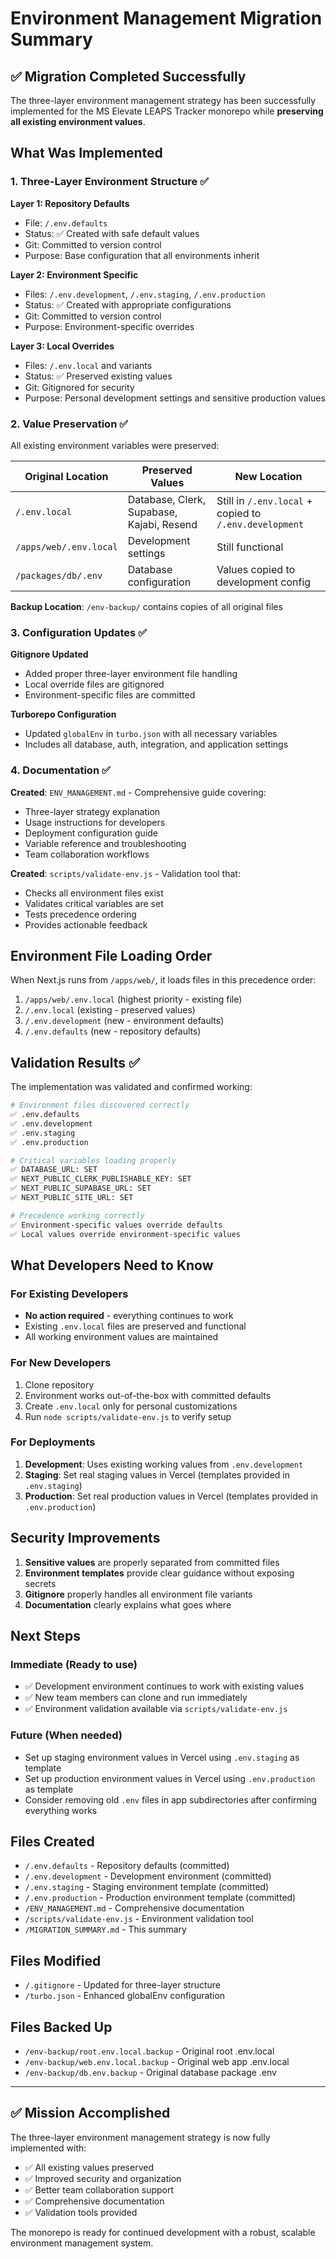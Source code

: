 # Environment Management Migration Summary

## ✅ Migration Completed Successfully

The three-layer environment management strategy has been successfully implemented for the MS Elevate LEAPS Tracker monorepo while **preserving all existing environment values**.

## What Was Implemented

### 1. Three-Layer Environment Structure ✅

**Layer 1: Repository Defaults**
- File: `/.env.defaults` 
- Status: ✅ Created with safe default values
- Git: Committed to version control
- Purpose: Base configuration that all environments inherit

**Layer 2: Environment Specific**
- Files: `/.env.development`, `/.env.staging`, `/.env.production`
- Status: ✅ Created with appropriate configurations
- Git: Committed to version control  
- Purpose: Environment-specific overrides

**Layer 3: Local Overrides**
- Files: `/.env.local` and variants
- Status: ✅ Preserved existing values
- Git: Gitignored for security
- Purpose: Personal development settings and sensitive production values

### 2. Value Preservation ✅

All existing environment variables were preserved:

| Original Location | Preserved Values | New Location |
|------------------|------------------|--------------|
| `/.env.local` | Database, Clerk, Supabase, Kajabi, Resend | Still in `/.env.local` + copied to `/.env.development` |
| `/apps/web/.env.local` | Development settings | Still functional |
| `/packages/db/.env` | Database configuration | Values copied to development config |

**Backup Location**: `/env-backup/` contains copies of all original files

### 3. Configuration Updates ✅

**Gitignore Updated**
- Added proper three-layer environment file handling
- Local override files are gitignored
- Environment-specific files are committed

**Turborepo Configuration**
- Updated `globalEnv` in `turbo.json` with all necessary variables
- Includes all database, auth, integration, and application settings

### 4. Documentation ✅

**Created**: `ENV_MANAGEMENT.md` - Comprehensive guide covering:
- Three-layer strategy explanation
- Usage instructions for developers
- Deployment configuration guide
- Variable reference and troubleshooting
- Team collaboration workflows

**Created**: `scripts/validate-env.js` - Validation tool that:
- Checks all environment files exist
- Validates critical variables are set
- Tests precedence ordering
- Provides actionable feedback

## Environment File Loading Order

When Next.js runs from `/apps/web/`, it loads files in this precedence order:

1. `/apps/web/.env.local` (highest priority - existing file)
2. `/.env.local` (existing - preserved values) 
3. `/.env.development` (new - environment defaults)
4. `/.env.defaults` (new - repository defaults)

## Validation Results ✅

The implementation was validated and confirmed working:

```bash
# Environment files discovered correctly
✅ .env.defaults
✅ .env.development  
✅ .env.staging
✅ .env.production

# Critical variables loading properly
✅ DATABASE_URL: SET
✅ NEXT_PUBLIC_CLERK_PUBLISHABLE_KEY: SET  
✅ NEXT_PUBLIC_SUPABASE_URL: SET
✅ NEXT_PUBLIC_SITE_URL: SET

# Precedence working correctly
✅ Environment-specific values override defaults
✅ Local values override environment-specific values
```

## What Developers Need to Know

### For Existing Developers
- **No action required** - everything continues to work
- Existing `.env.local` files are preserved and functional
- All working environment values are maintained

### For New Developers  
1. Clone repository
2. Environment works out-of-the-box with committed defaults
3. Create `.env.local` only for personal customizations
4. Run `node scripts/validate-env.js` to verify setup

### For Deployments
1. **Development**: Uses existing working values from `.env.development`
2. **Staging**: Set real staging values in Vercel (templates provided in `.env.staging`)  
3. **Production**: Set real production values in Vercel (templates provided in `.env.production`)

## Security Improvements

1. **Sensitive values** are properly separated from committed files
2. **Environment templates** provide clear guidance without exposing secrets
3. **Gitignore** properly handles all environment file variants
4. **Documentation** clearly explains what goes where

## Next Steps

### Immediate (Ready to use)
- ✅ Development environment continues to work with existing values
- ✅ New team members can clone and run immediately  
- ✅ Environment validation available via `scripts/validate-env.js`

### Future (When needed)
- Set up staging environment values in Vercel using `.env.staging` as template
- Set up production environment values in Vercel using `.env.production` as template
- Consider removing old `.env` files in app subdirectories after confirming everything works

## Files Created

- `/.env.defaults` - Repository defaults (committed)
- `/.env.development` - Development environment (committed)  
- `/.env.staging` - Staging environment template (committed)
- `/.env.production` - Production environment template (committed)
- `/ENV_MANAGEMENT.md` - Comprehensive documentation
- `/scripts/validate-env.js` - Environment validation tool
- `/MIGRATION_SUMMARY.md` - This summary

## Files Modified

- `/.gitignore` - Updated for three-layer structure
- `/turbo.json` - Enhanced globalEnv configuration

## Files Backed Up

- `/env-backup/root.env.local.backup` - Original root .env.local
- `/env-backup/web.env.local.backup` - Original web app .env.local
- `/env-backup/db.env.backup` - Original database package .env

---

## ✅ Mission Accomplished

The three-layer environment management strategy is now fully implemented with:
- ✅ All existing values preserved
- ✅ Improved security and organization
- ✅ Better team collaboration support
- ✅ Comprehensive documentation
- ✅ Validation tools provided

The monorepo is ready for continued development with a robust, scalable environment management system.